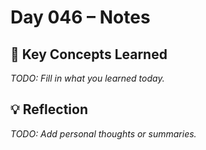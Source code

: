 # Day 046 – Notes

## 🔑 Key Concepts Learned

_TODO: Fill in what you learned today._

## 💡 Reflection

_TODO: Add personal thoughts or summaries._
